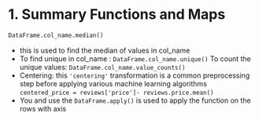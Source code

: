  # 1. Summary Functions and Maps
```python
DataFrame.col_name.median()
```
- this is used to find the median of values in col_name
-  To find unique in col_name : `DataFrame.col_name.unique()` 
 To count the unique values: `DataFrame.col_name.value_counts()`
- Centering: this `'centering'` transformation is a common preprocessing step before applying various machine learning algorithms
 `centered_price = reviews['price']- reviews.price.mean()`
 - You and use the `DataFrame.apply()` is used to apply the function on the rows with axis




